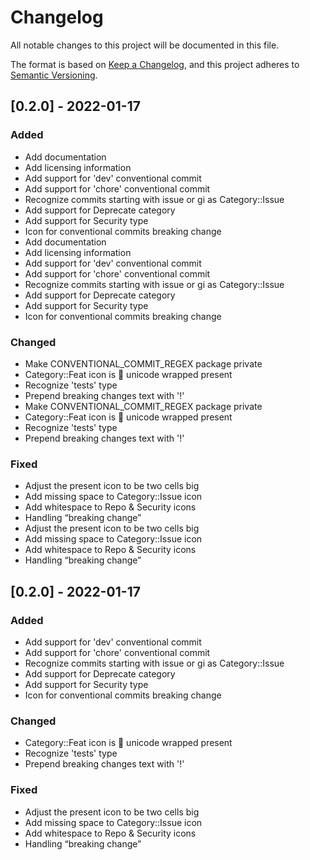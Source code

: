 # Changelog

All notable changes to this project will be documented in this file.

The format is based on [Keep a Changelog](https://keepachangelog.com/en/1.0.0/),
and this project adheres to [Semantic Versioning](https://semver.org/spec/v2.0.0.html).

## [0.2.0] - 2022-01-17

### Added

- Add documentation
- Add licensing information
- Add support for 'dev' conventional commit
- Add support for 'chore' conventional commit
- Recognize commits starting with issue or gi as Category::Issue
- Add support for Deprecate category
- Add support for Security type
- Icon for conventional commits breaking change
- Add documentation
- Add licensing information
- Add support for 'dev' conventional commit
- Add support for 'chore' conventional commit
- Recognize commits starting with issue or gi as Category::Issue
- Add support for Deprecate category
- Add support for Security type
- Icon for conventional commits breaking change

### Changed

- Make CONVENTIONAL_COMMIT_REGEX package private
- Category::Feat icon is 🎁 unicode wrapped present
- Recognize 'tests' type
- Prepend breaking changes text with '!'
- Make CONVENTIONAL_COMMIT_REGEX package private
- Category::Feat icon is 🎁 unicode wrapped present
- Recognize 'tests' type
- Prepend breaking changes text with '!'

### Fixed

- Adjust the present icon to be two cells big
- Add missing space to Category::Issue icon
- Add whitespace to Repo & Security icons
- Handling “breaking change”
- Adjust the present icon to be two cells big
- Add missing space to Category::Issue icon
- Add whitespace to Repo & Security icons
- Handling “breaking change”
## [0.2.0] - 2022-01-17

### Added

- Add support for 'dev' conventional commit
- Add support for 'chore' conventional commit
- Recognize commits starting with issue or gi as Category::Issue
- Add support for Deprecate category
- Add support for Security type
- Icon for conventional commits breaking change

### Changed

- Category::Feat icon is 🎁 unicode wrapped present
- Recognize 'tests' type
- Prepend breaking changes text with '!'

### Fixed

- Adjust the present icon to be two cells big
- Add missing space to Category::Issue icon
- Add whitespace to Repo & Security icons
- Handling “breaking change”
